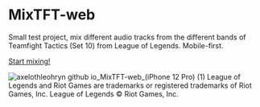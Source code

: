 # MixTFT-web
Small test project, mix different audio tracks from the different bands of Teamfight Tactics (Set 10) from League of Legends. Mobile-first.

[Start mixing!](https://axelothleohryn.github.io/MixTFT-web/)

![axelothleohryn github io_MixTFT-web_(iPhone 12 Pro) (1)](https://github.com/AxelothLeohryn/MixTFT-web/assets/133040928/d5a52868-e2d3-4ee5-8e88-6ea12b4a3bef)
League of Legends and Riot Games are trademarks or registered trademarks of Riot Games, Inc. League of Legends © Riot Games, Inc.


